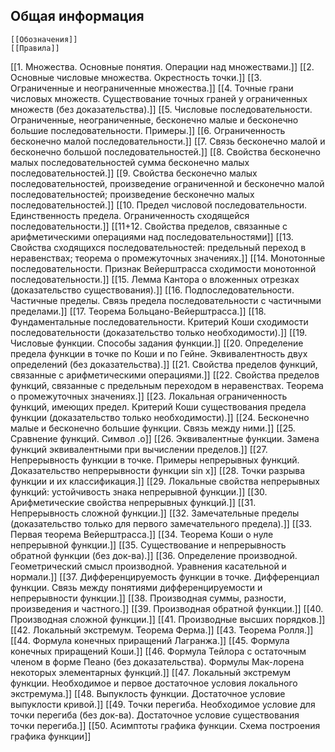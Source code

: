 ## Общая информация
	[[Обозначения]]
	[[Правила]]
[[1. Множества. Основные понятия. Операции над множествами.]]
[[2. Основные числовые множества. Окрестность точки.]]
[[3. Ограниченные и неограниченные множества.]]
[[4. Точные грани числовых множеств. Существование точных граней у ограниченных множеств (без доказательства).]]
[[5. Числовые последовательности. Ограниченные, неограниченные, бесконечно малые и бесконечно большие последовательности. Примеры.]]
[[6. Ограниченность бесконечно малой последовательности.]]
[[7. Связь бесконечно малой и бесконечно большой последовательностей.]]
[[8. Свойства бесконечно малых последовательностей сумма бесконечно малых последовательностей.]]
[[9. Свойства бесконечно малых последовательностей, произведение ограниченной и бесконечно малой последовательностей; произведение бесконечно малых последовательностей.]]
[[10. Предел числовой последовательности. Единственность предела. Ограниченность сходящейся последовательности.]]
[[11+12. Свойства пределов, связанные с арифметическими операциями над последовательностями]]
[[13. Свойства сходящихся последовательностей: предельный переход в неравенствах; теорема о промежуточных значениях.]]
[[14. Монотонные последовательности. Признак Вейерштрасса сходимости монотонной последовательности.]]
[[15. Лемма Кантора о вложенных отрезках (доказательство существования).]]
[[16. Подпоследовательности. Частичные пределы. Связь предела последовательности с частичными пределами.]]
[[17. Теорема Больцано-Вейерштрасса.]]
[[18. Фундаментальные последовательности. Критерий Коши сходимости последовательности (доказательство только необходимости).]]
[[19. Числовые функции. Способы задания функции.]]
[[20. Определение предела функции в точке по Коши и по Гейне. Эквивалентность двух определений (без доказательства).]]
[[21. Свойства пределов функций, связанные с арифметическими операциями.]]
[[22. Свойства пределов функций, связанные с предельным переходом в неравенствах. Теорема о промежуточных значениях.]]
[[23. Локальная ограниченность функций, имеющих предел. Критерий Коши существования предела функции (доказательство только необходимости).]]
[[24. Бесконечно малые и бесконечно большие функции. Связь между ними.]]
[[25. Сравнение функций. Символ .o]]
[[26. Эквивалентные функции. Замена функций эквивалентными при вычислении пределов.]]
[[27. Непрерывность функции в точке. Примеры непрерывных функций. Доказательство непрерывности функции sin x]]
[[28. Точки разрыва функции и их классификация.]]
[[29. Локальные свойства непрерывных функций: устойчивость знака непрерывной функции.]]
[[30. Арифметические свойства непрерывных функций.]]
[[31. Непрерывность сложной функции.]]
[[32. Замечательные пределы (доказательство только для первого замечательного предела).]]
[[33. Первая теорема Вейерштрасса.]]
[[34. Теорема Коши о нуле непрерывной функции.]]
[[35. Существование и непрерывность обратной функции (без док-ва).]]
[[36. Определение производной. Геометрический смысл производной. Уравнения касательной и нормали.]]
[[37. Дифференцируемость функции в точке. Дифференциал функции. Связь между понятиями дифференцируемости и непрерывности функции.]]
[[38. Производная суммы, разности, произведения и частного.]]
[[39. Производная обратной функции.]]
[[40. Производная сложной функции.]]
[[41. Производные высших порядков.]]
[[42. Локальный экстремум. Теорема Ферма.]]
[[43. Теорема Ролля.]]
[[44. Формула конечных приращений Лагранжа.]]
[[45. Формула конечных приращений Коши.]]
[[46. Формула Тейлора с остаточным членом в форме Пеано (без доказательства). Формулы Мак-лорена некоторых элементарных функций.]]
[[47. Локальный экстремум функции. Необходимое и первое достаточное условия локального экстремума.]]
[[48. Выпуклость функции. Достаточное условие выпуклости кривой.]]
[[49. Точки перегиба. Необходимое условие для точки перегиба (без док-ва). Достаточное условие существования точки перегиба.]]
[[50. Асимптоты графика функции. Схема построения графика функции]]